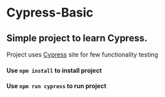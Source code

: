 # Cypress-Basic
## Simple project to learn Cypress.
 Project uses  [Cypress](https://docs.cypress.io)  site for few functionality testing 
#### Use ```npm install``` to install project
#### Use ```npm run cypress``` to run project
